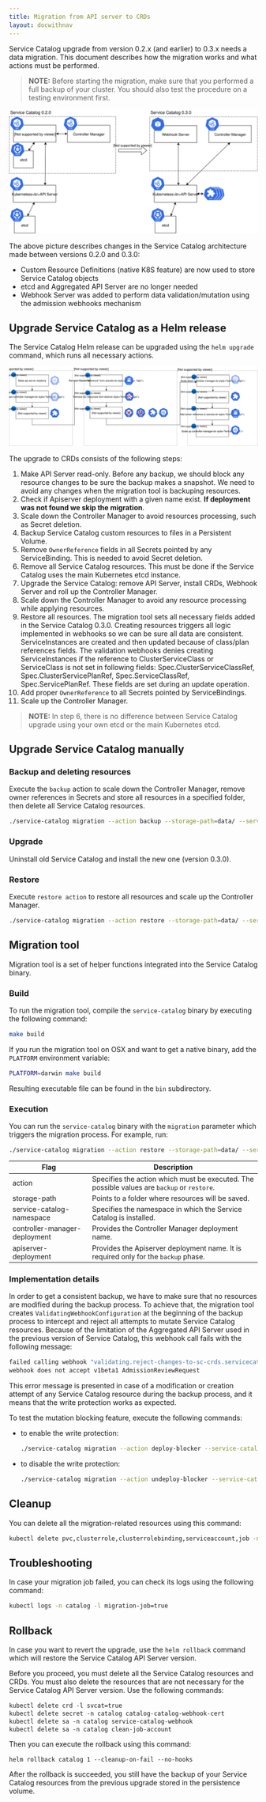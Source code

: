 ```yaml
---
title: Migration from API server to CRDs
layout: docwithnav
---
```


Service Catalog upgrade from version 0.2.x (and earlier) to 0.3.x needs a data migration. 
This document describes how the migration works and what actions must be performed. 

>**NOTE:**
Before starting the migration, make sure that you performed a full backup of your cluster.
You should also test the procedure on a testing environment first.

![Service Catalog upgrade](images/sc-migration-to-crds.svg)

The above picture describes changes in the Service Catalog architecture made between versions 0.2.0 and 0.3.0:
- Custom Resource Definitions (native K8S feature) are now used to store Service Catalog objects 
- etcd and Aggregated API Server are no longer needed
- Webhook Server was added to perform data validation/mutation using the admission webhooks mechanism

## Upgrade Service Catalog as a Helm release

The Service Catalog Helm release can be upgraded using the `helm upgrade` command, which runs all necessary actions.

![Service Catalog upgrade steps](images/sc-migration-to-crds-steps.svg)

The upgrade to CRDs consists of the following steps:
1. Make API Server read-only. Before any backup, we should block any resource changes to be sure the backup makes a snapshot. We need to avoid any changes when the migration tool is backuping resources.
2. Check if Apiserver deployment with a given name exist. **If deployment was not found we skip the migration**.
3. Scale down the Controller Manager to avoid resources processing, such as Secret deletion.
4. Backup Service Catalog custom resources to files in a Persistent Volume.
5. Remove `OwnerReference` fields in all Secrets pointed by any ServiceBinding. This is needed to avoid Secret deletion.
6. Remove all Service Catalog resources. This must be done if the Service Catalog uses the main Kubernetes etcd instance.
7. Upgrade the Service Catalog: remove API Server, install CRDs, Webhook Server and roll up the Controller Manager.
8. Scale down the Controller Manager to avoid any resource processing while applying resources.
9. Restore all resources. The migration tool sets all necessary fields added in the Service Catalog 0.3.0. 
Creating resources triggers all logic implemented in webhooks so we can be sure all data are consistent.
ServiceInstances are created and then updated because of class/plan references fields. 
The validation webhooks denies creating ServiceInstances if the reference to ClusterServiceClass or ServiceClass is not set in following fields:
Spec.ClusterServiceClassRef, Spec.ClusterServicePlanRef, Spec.ServiceClassRef, Spec.ServicePlanRef.
These fields are set during an update operation.
10. Add proper `OwnerReference` to all Secrets pointed by ServiceBindings.
11. Scale up the Controller Manager. 

>**NOTE:** In step 6, there is no difference between Service Catalog upgrade using your own etcd or the main Kubernetes etcd.

## Upgrade Service Catalog manually

### Backup and deleting resources

Execute the `backup` action to scale down the Controller Manager, remove owner references in Secrets and store all resources in a specified folder, then delete all Service Catalog resources.

```bash
./service-catalog migration --action backup --storage-path=data/ --service-catalog-namespace=catalog --controller-manager-deployment=catalog-catalog-controller-manager --apiserver-deployment=catalog-catalog-apiserver
```

### Upgrade

Uninstall old Service Catalog and install the new one (version 0.3.0).

### Restore

Execute `restore action` to restore all resources and scale up the Controller Manager.

```bash
./service-catalog migration --action restore --storage-path=data/ --service-catalog-namespace=catalog --controller-manager-deployment=catalog-catalog-controller-manager
```

## Migration tool

Migration tool is a set of helper functions integrated into the Service Catalog binary.

### Build
To run the migration tool, compile the `service-catalog` binary by executing the following command:
```bash
make build
```

If you run the migration tool on OSX and want to get a native binary, add the `PLATFORM` environment variable:
```bash
PLATFORM=darwin make build
```

Resulting executable file can be found in the `bin` subdirectory.

### Execution

You can run the `service-catalog` binary with the `migration` parameter which triggers the migration process. For example, run:

```bash
./service-catalog migration --action restore --storage-path=data/ --service-catalog-namespace=catalog --controller-manager-deployment=catalog-catalog-controller-manager
```

| Flag   | Description  |
| ------------    | ------------ |
| action | Specifies the action which must be executed. The possible values are `backup` or `restore`.|
| storage-path | Points to a folder where resources will be saved. |
| service-catalog-namespace | Specifies the namespace in which the Service Catalog is installed. |
| controller-manager-deployment | Provides the Controller Manager deployment name. |
| apiserver-deployment | Provides the Apiserver deployment name. It is required only for the `backup` phase. |

### Implementation details

In order to get a consistent backup, we have to make sure that no resources are modified during the backup process.
To achieve that, the migration tool creates `ValidatingWebhookConfiguration` at the beginning of the backup process 
to intercept and reject all attempts to mutate Service Catalog resources. Because of the limitation of the Aggregated API Server used in the previous version of Service Catalog, this webhook call fails with the following message:
```bash
failed calling webhook "validating.reject-changes-to-sc-crds.servicecatalog.k8s.io": 
webhook does not accept v1beta1 AdmissionReviewRequest
```
This error message is presented in case of a modification or creation attempt of any Service Catalog resource during the backup process, and it means that the write protection works as expected.

To test the mutation blocking feature, execute the following commands:
- to enable the write protection:
  ```bash
  ./service-catalog migration --action deploy-blocker --service-catalog-namespace=default
  ```
- to disable the write protection:
  ```bash
  ./service-catalog migration --action undeploy-blocker --service-catalog-namespace=default
  ```

## Cleanup

You can delete all the migration-related resources using this command:

```bash
kubectl delete pvc,clusterrole,clusterrolebinding,serviceaccount,job -n catalog -l migration-job=true
```

## Troubleshooting

In case your migration job failed, you can check its logs using the following command:

```bash
kubectl logs -n catalog -l migration-job=true
```

## Rollback

In case you want to revert the upgrade, use the `helm rollback` command which will restore the Service Catalog API Server version.

Before you proceed, you must delete all the Service Catalog resources and CRDs. You must also delete the resources that are not necessary for the Service Catalog API Server version. Use the following commands:
```
kubectl delete crd -l svcat=true
kubectl delete secret -n catalog catalog-catalog-webhook-cert
kubectl delete sa -n catalog service-catalog-webhook
kubectl delete sa -n catalog clean-job-account
```

Then you can execute the rollback using this command:
```
helm rollback catalog 1 --cleanup-on-fail --no-hooks
```

After the rollback is succeeded, you still have the backup of your Service Catalog resources from the previous upgrade stored in the persistence volume.  
